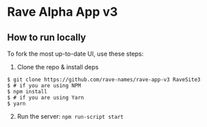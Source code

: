 # Rave Alpha App v3

## How to run locally

To fork the most up-to-date UI, use these steps:

1) Clone the repo & install deps
```
$ git clone https://github.com/rave-names/rave-app-v3 RaveSite3
$ # if you are using NPM
$ npm install
$ # if you are using Yarn
$ yarn
```

2) Run the server:
`npm run-script start`

